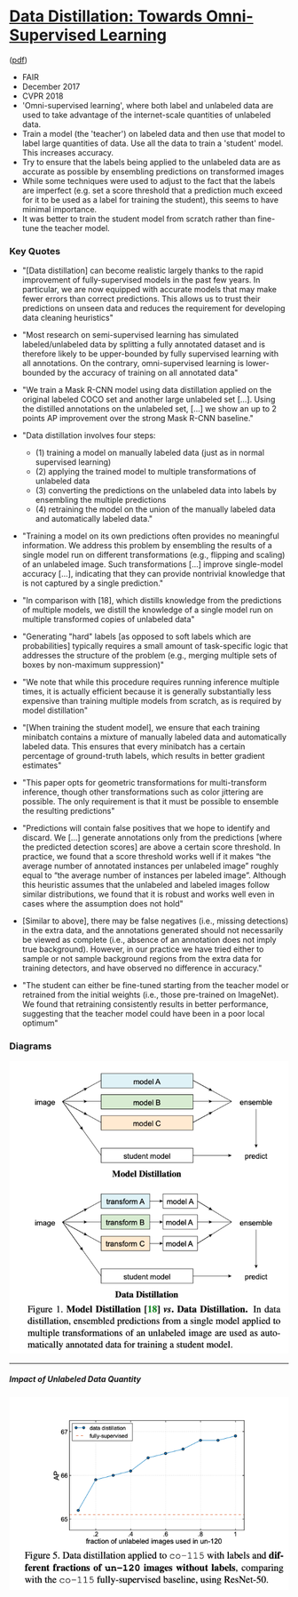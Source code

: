 # [Data Distillation: Towards Omni-Supervised Learning](https://research.fb.com/publications/data-distillation-towards-omni-supervised-learning/)

([pdf](https://research.fb.com/wp-content/uploads/2018/06/Data-Distillation-Towards-Omni-Supervised-Learning.pdf?))

- FAIR 
- December 2017
- CVPR 2018
- 'Omni-supervised learning', where both label and unlabeled data are used to take advantage of the internet-scale quantities of unlabeled data.
- Train a model (the 'teacher') on labeled data and then use that model to label large quantities of data. Use all the data to train a 'student' model. This increases accuracy.
- Try to ensure that the labels being applied to the unlabeled data are as accurate as possible by ensembling predictions on transformed images
- While some techniques were used to adjust to the fact that the labels are imperfect (e.g. set a score threshold that a prediction much exceed for it to be used as a label for training the student), this seems to have minimal importance.
- It was better to train the student model from scratch rather than fine-tune the teacher model.



### Key Quotes


- "[Data distillation] can become realistic largely thanks to the rapid improvement of fully-supervised models in the past few years. In particular, we are now equipped with accurate models that may make fewer errors than correct predictions. This allows us to trust their predictions on unseen data and reduces the requirement for developing data cleaning heuristics"


- "Most research on semi-supervised learning has simulated labeled/unlabeled data by splitting a fully annotated dataset and is therefore likely to be upper-bounded by fully supervised learning with all annotations. On the contrary, omni-supervised learning is lower-bounded by the accuracy of training on all annotated data"


- "We train a Mask R-CNN model using data distillation applied on the original labeled COCO set and another large unlabeled set [...]. Using the distilled annotations on the unlabeled set, [...] we show an up to 2 points AP improvement over the strong Mask R-CNN baseline."


- "Data distillation involves four steps: 
    - (1) training a model on manually labeled data (just as in normal supervised learning)
    - (2) applying the trained model to multiple transformations of unlabeled data
    - (3) converting the predictions on the unlabeled data into labels by ensembling the multiple predictions
    - (4) retraining the model on the union of the manually labeled data and automatically labeled data."


- "Training a model on its own predictions often provides no meaningful information. We address this problem by ensembling the results of a single model run on different transformations (e.g., flipping and scaling) of an unlabeled image. Such transformations [...] improve single-model accuracy [...], indicating that they can provide nontrivial knowledge that is not captured by a single prediction."


- "In comparison with [18], which distills knowledge from the predictions of multiple models, we distill the knowledge of a single model run on multiple transformed copies of unlabeled data"


-  "Generating "hard" labels [as opposed to soft labels which are probabilities] typically requires a small amount of task-specific logic that addresses the structure of the problem (e.g., merging multiple sets of boxes by non-maximum suppression)" 


- "We note that while this procedure requires running inference multiple times, it is actually efficient because it is generally substantially less expensive than training multiple models from scratch, as is required by model distillation"


- "[When training the student model], we ensure that each training minibatch contains a mixture of manually labeled data and automatically labeled data. This ensures that every minibatch has a certain percentage of ground-truth labels, which results in better gradient estimates"


- "This paper opts for geometric transformations for multi-transform inference, though other transformations such as color jittering are possible. The only requirement is that it must be possible to ensemble the resulting predictions"


- "Predictions will contain false positives that we hope to identify and discard. We [...] generate annotations only from the predictions [where the predicted detection scores] are above a certain score threshold. In practice, we found that a score threshold works well if it makes “the average number of annotated instances per unlabeled image” roughly equal to “the average number of instances per labeled image”. Although this heuristic assumes that the unlabeled and labeled images follow similar distributions, we found that it is robust and works well even in cases where the assumption does not hold"


- [Similar to above], there may be false negatives (i.e., missing detections) in the extra data, and the annotations generated should not necessarily be viewed as complete (i.e., absence of an annotation does not imply true background). However, in our practice we have tried either to sample or not sample background regions from the extra data for training detectors, and have observed no difference in accuracy."


- "The student can either be fine-tuned starting from the teacher model or retrained from the initial weights (i.e., those pre-trained on ImageNet). We found that retraining consistently results in better performance, suggesting that the teacher model could have been in a poor local optimum"



### Diagrams
    
![Model Distillation vs Data Distillation](images/data_distillation_model_vs_data_distillation.png)

---
##### Impact of Unlabeled Data Quantity 
![Impact of Unlabeled Data Quantity](images/data_distillation_impact_of_data_quantity.png)

    
 